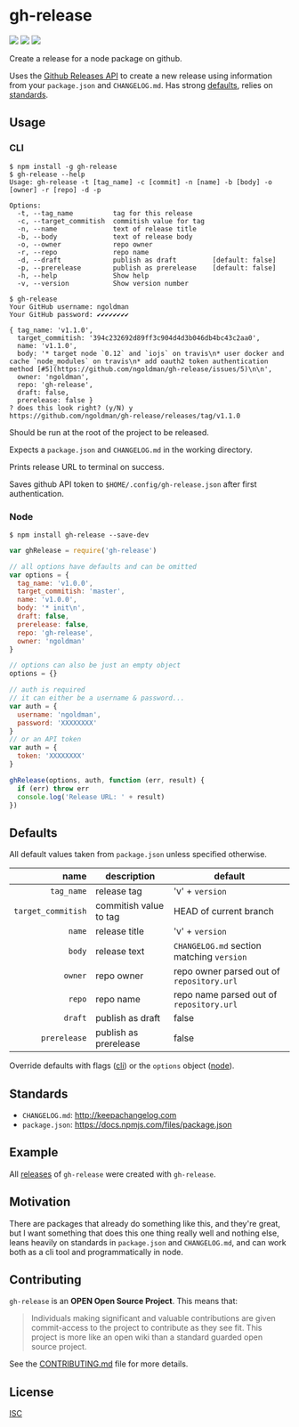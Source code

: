 # gh-release

[![](https://img.shields.io/github/release/ngoldman/gh-release.svg?style=flat-square)](https://github.com/ngoldman/gh-release/releases/latest)
[![](https://img.shields.io/npm/v/gh-release.svg?style=flat-square)](https://www.npmjs.com/package/gh-release)
[![](https://img.shields.io/travis/ngoldman/gh-release.svg?style=flat-square)](https://travis-ci.org/ngoldman/gh-release)

Create a release for a node package on github.

Uses the [Github Releases API](https://developer.github.com/v3/repos/releases/) to create a new release using information from your `package.json` and `CHANGELOG.md`. Has strong [defaults](#defaults), relies on [standards](#standards).

## Usage

### CLI

```
$ npm install -g gh-release
$ gh-release --help
Usage: gh-release -t [tag_name] -c [commit] -n [name] -b [body] -o [owner] -r [repo] -d -p

Options:
  -t, --tag_name          tag for this release
  -c, --target_commitish  commitish value for tag
  -n, --name              text of release title
  -b, --body              text of release body
  -o, --owner             repo owner
  -r, --repo              repo name
  -d, --draft             publish as draft         [default: false]
  -p, --prerelease        publish as prerelease    [default: false]
  -h, --help              Show help
  -v, --version           Show version number

$ gh-release
Your GitHub username: ngoldman
Your GitHub password: ✔✔✔✔✔✔✔✔

{ tag_name: 'v1.1.0',
  target_commitish: '394c232692d89ff3c904d4d3b046db4bc43c2aa0',
  name: 'v1.1.0',
  body: '* target node `0.12` and `iojs` on travis\n* user docker and cache `node_modules` on travis\n* add oauth2 token authentication method [#5](https://github.com/ngoldman/gh-release/issues/5)\n\n',
  owner: 'ngoldman',
  repo: 'gh-release',
  draft: false,
  prerelease: false }
? does this look right? (y/N) y
https://github.com/ngoldman/gh-release/releases/tag/v1.1.0
```

Should be run at the root of the project to be released.

Expects a `package.json` and `CHANGELOG.md` in the working directory.

Prints release URL to terminal on success.

Saves github API token to `$HOME/.config/gh-release.json` after first authentication.

### Node

```
$ npm install gh-release --save-dev
```

```js
var ghRelease = require('gh-release')

// all options have defaults and can be omitted
var options = {
  tag_name: 'v1.0.0',
  target_commitish: 'master',
  name: 'v1.0.0',
  body: '* init\n',
  draft: false,
  prerelease: false,
  repo: 'gh-release',
  owner: 'ngoldman'
}

// options can also be just an empty object
options = {}

// auth is required
// it can either be a username & password...
var auth = {
  username: 'ngoldman',
  password: 'XXXXXXXX'
}
// or an API token
var auth = {
  token: 'XXXXXXXX'
}

ghRelease(options, auth, function (err, result) {
  if (err) throw err
  console.log('Release URL: ' + result)
})
```

## Defaults

All default values taken from `package.json` unless specified otherwise.

| name | description | default |
| ---: | ----------- | ------- |
| `tag_name` | release tag | 'v' + `version` |
| `target_commitish` | commitish value to tag | HEAD of current branch |
| `name` | release title | 'v' + `version` |
| `body` | release text | `CHANGELOG.md` section matching `version` |
| `owner` | repo owner | repo owner parsed out of `repository.url` |
| `repo` | repo name | repo name parsed out of `repository.url` |
| `draft` | publish as draft | false |
| `prerelease` | publish as prerelease | false |

Override defaults with flags ([cli](#cli)) or the `options` object ([node](#node)).

## Standards

* `CHANGELOG.md`: http://keepachangelog.com
* `package.json`: https://docs.npmjs.com/files/package.json

## Example

All [releases](https://github.com/ngoldman/gh-release/releases) of `gh-release` were created with `gh-release`.

## Motivation

There are packages that already do something like this, and they're great, but I want something that does this one thing really well and nothing else, leans heavily on standards in `package.json` and `CHANGELOG.md`, and can work both as a cli tool and programmatically in node.

## Contributing

`gh-release` is an **OPEN Open Source Project**. This means that:

> Individuals making significant and valuable contributions are given commit-access to the project to contribute as they see fit. This project is more like an open wiki than a standard guarded open source project.

See the [CONTRIBUTING.md](CONTRIBUTING.md) file for more details.

## License

[ISC](LICENSE.md)
